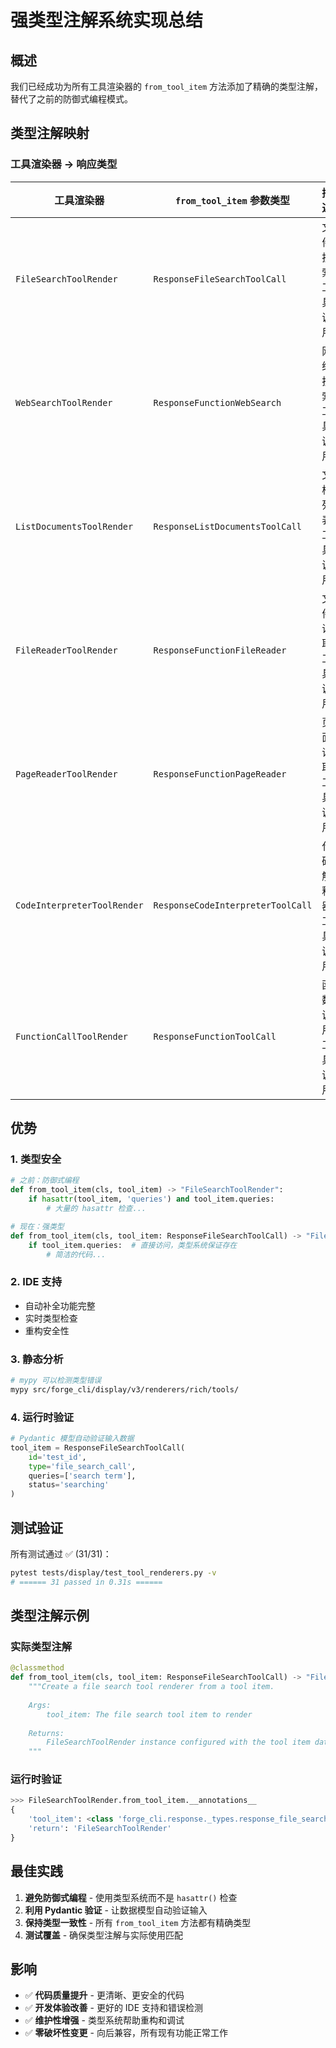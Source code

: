 # 强类型注解系统实现总结

## 概述

我们已经成功为所有工具渲染器的 `from_tool_item` 方法添加了精确的类型注解，替代了之前的防御式编程模式。

## 类型注解映射

### 工具渲染器 → 响应类型

| 工具渲染器 | `from_tool_item` 参数类型 | 描述 |
|-----------|------------------------|------|
| `FileSearchToolRender` | `ResponseFileSearchToolCall` | 文件搜索工具调用 |
| `WebSearchToolRender` | `ResponseFunctionWebSearch` | 网络搜索工具调用 |
| `ListDocumentsToolRender` | `ResponseListDocumentsToolCall` | 文档列表工具调用 |
| `FileReaderToolRender` | `ResponseFunctionFileReader` | 文件读取工具调用 |
| `PageReaderToolRender` | `ResponseFunctionPageReader` | 页面读取工具调用 |
| `CodeInterpreterToolRender` | `ResponseCodeInterpreterToolCall` | 代码解释器工具调用 |
| `FunctionCallToolRender` | `ResponseFunctionToolCall` | 函数调用工具调用 |

## 优势

### 1. 类型安全
```python
# 之前：防御式编程
def from_tool_item(cls, tool_item) -> "FileSearchToolRender":
    if hasattr(tool_item, 'queries') and tool_item.queries:
        # 大量的 hasattr 检查...

# 现在：强类型
def from_tool_item(cls, tool_item: ResponseFileSearchToolCall) -> "FileSearchToolRender":
    if tool_item.queries:  # 直接访问，类型系统保证存在
        # 简洁的代码...
```

### 2. IDE 支持
- 自动补全功能完整
- 实时类型检查
- 重构安全性

### 3. 静态分析
```bash
# mypy 可以检测类型错误
mypy src/forge_cli/display/v3/renderers/rich/tools/
```

### 4. 运行时验证
```python
# Pydantic 模型自动验证输入数据
tool_item = ResponseFileSearchToolCall(
    id='test_id',
    type='file_search_call',
    queries=['search term'],
    status='searching'
)
```

## 测试验证

所有测试通过 ✅ (31/31)：
```bash
pytest tests/display/test_tool_renderers.py -v
# ====== 31 passed in 0.31s ======
```

## 类型注解示例

### 实际类型注解
```python
@classmethod
def from_tool_item(cls, tool_item: ResponseFileSearchToolCall) -> "FileSearchToolRender":
    """Create a file search tool renderer from a tool item.
    
    Args:
        tool_item: The file search tool item to render
        
    Returns:
        FileSearchToolRender instance configured with the tool item data
    """
```

### 运行时验证
```python
>>> FileSearchToolRender.from_tool_item.__annotations__
{
    'tool_item': <class 'forge_cli.response._types.response_file_search_tool_call.ResponseFileSearchToolCall'>, 
    'return': 'FileSearchToolRender'
}
```

## 最佳实践

1. **避免防御式编程** - 使用类型系统而不是 `hasattr()` 检查
2. **利用 Pydantic 验证** - 让数据模型自动验证输入
3. **保持类型一致性** - 所有 `from_tool_item` 方法都有精确类型
4. **测试覆盖** - 确保类型注解与实际使用匹配

## 影响

- ✅ **代码质量提升** - 更清晰、更安全的代码
- ✅ **开发体验改善** - 更好的 IDE 支持和错误检测
- ✅ **维护性增强** - 类型系统帮助重构和调试
- ✅ **零破坏性变更** - 向后兼容，所有现有功能正常工作 